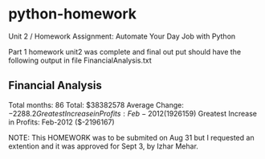 # python-homework
Unit 2 / Homework Assignment: Automate Your Day Job with Python

Part 1 homework unit2 was complete and final out put should have the following output in file FinancialAnalysis.txt

Financial Analysis
---------------------------
Total months: 86
Total: $38382578
Average Change: $-2288.2
Greatest Increase in Profits: Feb-2012 ($1926159)
Greatest Increase in Profits: Feb-2012 ($-2196167)

NOTE: This HOMEWORK was to be submited on Aug 31 but I requested an extention and it was approved for Sept 3, by Izhar Mehar.

